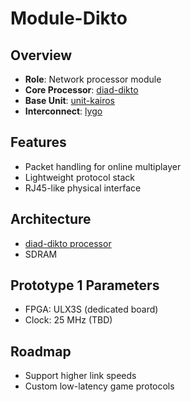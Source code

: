 # Module-Dikto

## Overview

- **Role**: Network processor module
- **Core Processor**: [diad-dikto](../../processors/dikto/dikto.md)
- **Base Unit**: [unit-kairos](../../units/kairos/kairos.md)
- **Interconnect**: [lygo](../../interfaces/lygo/lygo.md)

## Features

- Packet handling for online multiplayer
- Lightweight protocol stack
- RJ45-like physical interface

## Architecture

- [diad-dikto processor](../../processors/dikto/dikto.md)
- SDRAM

## Prototype 1 Parameters

- FPGA: ULX3S (dedicated board)
- Clock: 25 MHz (TBD)

## Roadmap

- Support higher link speeds
- Custom low-latency game protocols
